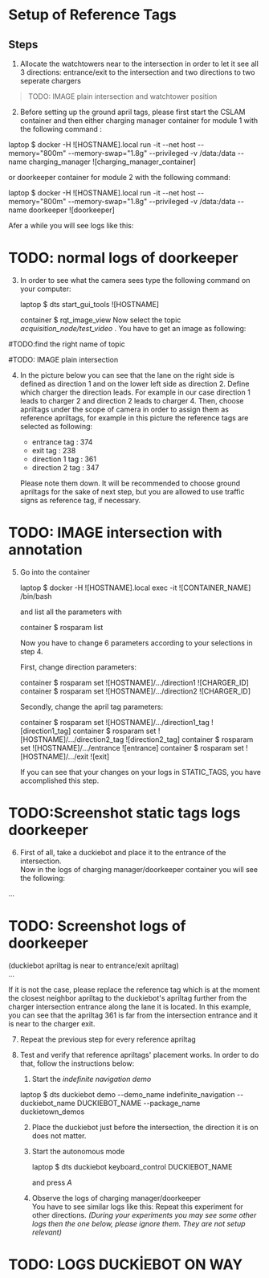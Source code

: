 # Setup of Reference Tags


## Steps


1. Allocate the watchtowers near to the intersection in order to let it see all 3 directions: entrance/exit to the intersection and two directions to two seperate chargers

>TODO: IMAGE plain intersection and watchtower position  

2. Before setting up the ground april tags, please first start the CSLAM container and then either charging manager container for module 1 with the following command :

laptop $  docker -H ![HOSTNAME].local run -it --net host --memory="800m" --memory-swap="1.8g" --privileged -v /data:/data --name charging_manager ![charging_manager_container]

or doorkeeper container for module 2 with the following command:  

laptop $  docker -H ![HOSTNAME].local run -it --net host --memory="800m" --memory-swap="1.8g" --privileged -v /data:/data --name doorkeeper ![doorkeeper]

Afer a while you will see logs like this:
# TODO: normal logs of doorkeeper



3. In order to see what the camera sees type the following command on your computer: 

    laptop $ dts start_gui_tools ![HOSTNAME]

    container $ rqt_image_view 
    Now select the topic _acquisition_node/test_video_ .
    You have to get an image as following:

#TODO:find the right name of topic
    
#TODO: IMAGE plain intersection 


4. In the picture below you can see that the lane on the right side is defined as direction 1 and on the lower left side as direction 2. Define which charger the direction leads. For example in our case direction 1 leads to charger 2 and direction 2 leads to charger 4. Then, choose apriltags under the scope of camera in order to assign them as reference apriltags, for example in this picture the reference tags are selected as following:  
    * entrance tag : 374
    * exit tag : 238 
    * direction 1 tag : 361
    * direction 2 tag : 347 

    Please note them down. It will be recommended to choose ground apriltags for the sake of next step, but you are allowed to use traffic signs as reference tag, if necessary. 


# TODO: IMAGE intersection with annotation

5. Go into the container   

    laptop $ docker -H ![HOSTNAME].local exec -it ![CONTAINER_NAME] /bin/bash 
    
    and list all the parameters with 

    container $ rosparam list 

    Now you have to change 6 parameters according to your selections in step 4.

    First, change direction parameters:

    container $ rosparam set ![HOSTNAME]/.../direction1 ![CHARGER_ID]
    container $ rosparam set ![HOSTNAME]/.../direction2 ![CHARGER_ID]

    Secondly, change the april tag parameters: 

    container $ rosparam set ![HOSTNAME]/.../direction1_tag ![direction1_tag]
    container $ rosparam set ![HOSTNAME]/.../direction2_tag ![direction2_tag]
    container $ rosparam set ![HOSTNAME]/.../entrance ![entrance]
    container $ rosparam set ![HOSTNAME]/.../exit ![exit]

    If you can see that your changes on your logs in STATIC_TAGS, you have accomplished this step. 
    
# TODO:Screenshot static tags logs doorkeeper

6. First of all, take a duckiebot and place it to the entrance of the intersection.   
Now in the logs of charging manager/doorkeeper container you will see the following:

...  
# TODO: Screenshot  logs of doorkeeper
(duckiebot apriltag is near to entrance/exit apriltag)  
...  

If it is not the case, please replace the reference tag which is at the moment the closest neighbor apriltag to the duckiebot's apriltag further from the charger intersection entrance along the lane it is located. In this example, you can see that the apriltag 361 is far from the intersection entrance and it is near to the charger exit.

7. Repeat the previous step for every reference apriltag 
8. Test and verify that reference apriltags' placement works. In order to do that, follow the instructions below:
    1. Start the _indefinite navigation demo_

    laptop $ dts duckiebot demo --demo_name indefinite_navigation --duckiebot_name DUCKIEBOT_NAME --package_name duckietown_demos

    2. Place the duckiebot just before the intersection, the direction it is on does not matter. 
    3. Start the autonomous mode  

        laptop $ dts duckiebot keyboard_control DUCKIEBOT_NAME  
        
        and press _A_
    4. Observe the logs of charging manager/doorkeeper  
    You have to see similar logs like this:
    Repeat this experiment for other directions. _(During your experiments you may see some other logs then the one below, please ignore them. They are not setup relevant)_
# TODO: LOGS DUCKİEBOT ON WAY 



